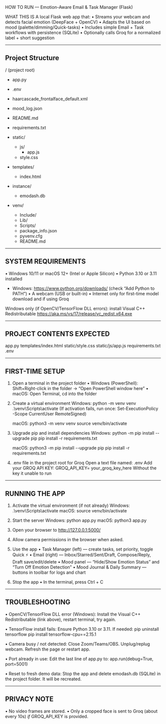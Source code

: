 HOW TO RUN — Emotion-Aware Email & Task Manager (Flask)

WHAT THIS IS
A local Flask web app that:
• Streams your webcam and detects facial emotion (DeepFace + OpenCV)
• Adapts the UI based on mood (palette/dimming/Quick-tasks)
• Includes simple Email + Task workflows with persistence (SQLite)
• Optionally calls Groq for a normalized label + short suggestion

--------------------------------
Project Structure
--------------------------------
/  (project root)
- app.py
- .env
- haarcascade_frontalface_default.xml
- mood_log.json
- README.md
- requirements.txt
- static/
  - js/
    - app.js
  - style.css

- templates/
  - index.html

- instance/
  - emodash.db

- venv/
  - Include/
  - Lib/
  - Scripts/
  - package_info.json
  - pyvenv.cfg
  - README.md

--------------------------------
SYSTEM REQUIREMENTS
--------------------------------
• Windows 10/11 or macOS 12+ (Intel or Apple Silicon)
• Python 3.10 or 3.11 installed
  - Windows: https://www.python.org/downloads/  (check “Add Python to PATH”)
• A webcam (USB or built-in)
• Internet only for first-time model download and if using Groq

Windows only (if OpenCV/TensorFlow DLL errors): install Visual C++ Redistributable
https://aka.ms/vs/17/release/vc_redist.x64.exe

--------------------------------
PROJECT CONTENTS EXPECTED
--------------------------------
app.py
templates/index.html
static/style.css
static/js/app.js
requirements.txt   
.env               

--------------------------------
FIRST-TIME SETUP
--------------------------------
1) Open a terminal in the project folder
   • Windows (PowerShell): Shift+Right-click in the folder → “Open PowerShell window here”
   • macOS: Open Terminal, cd into the folder

2) Create a virtual environment
   Windows:
     python -m venv venv
     .\venv\Scripts\activate
     (If activation fails, run once: Set-ExecutionPolicy -Scope CurrentUser RemoteSigned)

   macOS:
     python3 -m venv venv
     source venv/bin/activate

3) Upgrade pip and install dependencies
   Windows:
     python -m pip install --upgrade pip
     pip install -r requirements.txt

   macOS:
     python3 -m pip install --upgrade pip
     pip install -r requirements.txt

4) .env file in the project root for Groq
   Open a  text file named: .env
   Add your GROQ API KEY:
     GROQ_API_KEY= your_groq_key_here
   Without the key it unable to run

--------------------------------
RUNNING THE APP
--------------------------------
1) Activate the virtual environment (if not already)
   Windows: .\venv\Scripts\activate
   macOS:   source venv/bin/activate

2) Start the server
   Windows: python app.py
   macOS:   python3 app.py

3) Open your browser to
   http://127.0.0.1:5000/

4) Allow camera permissions in the browser when asked.

5) Use the app
   • Task Manager (left) — create tasks, set priority, toggle Quick ⚡
   • Email (right) — Inbox/Starred/Sent/Draft, Compose/Reply, Draft save/edit/delete
   • Mood panel — “Hide/Show Emotion Status” and “Turn Off Emotion Detection”
   • Mood Journal & Daily Summary — buttons in toolbar for logs and chart

6) Stop the app
   • In the terminal, press Ctrl + C

--------------------------------
TROUBLESHOOTING
--------------------------------
• OpenCV/TensorFlow DLL error (Windows):
  Install the Visual C++ Redistributable (link above), restart terminal, try again.

• TensorFlow install fails:
  Ensure Python 3.10 or 3.11. If needed:
    pip uninstall tensorflow
    pip install tensorflow-cpu==2.15.1

• Camera busy / not detected:
  Close Zoom/Teams/OBS. Unplug/replug webcam. Refresh the page or restart app.

• Port already in use:
  Edit the last line of app.py to:  app.run(debug=True, port=5001)

• Reset to fresh demo data:
  Stop the app and delete emodash.db (SQLite) in the project folder. It will be recreated.



--------------------------------
PRIVACY NOTE
--------------------------------
• No video frames are stored.
• Only a cropped face is sent to Groq (about every 10s) *if* GROQ_API_KEY is provided.


